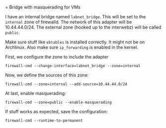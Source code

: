 = Bridge with masquerading for VMs

I have an internal bridge named `labnet_bridge`. This will be set to the `internal` zone of firewalld.
The network of this adapter will be 10.44.44.0/24. The external zone (hooked up to the interwebz) will be called `public`.

Make sure stuff like `ebtables` is installed correctly. It might not be on Archlinux.
Also make sure `ip_forwarding` is enabled in the kernel.

First, we configure the zone to include the adapter

`firewall-cmd --change-interface=labnet_bridge --zone=internal`

Now, we define the sources of this zone:

`firewall-cmd --zone=internal --add-source=10.44.44.0/24`

At last, enable masquerading:

`firewall-cmd --zone=public --enable-masquerading`

If stuff works as expected, save the configuration:

`firewall-cmd --runtime-to-permanent`

